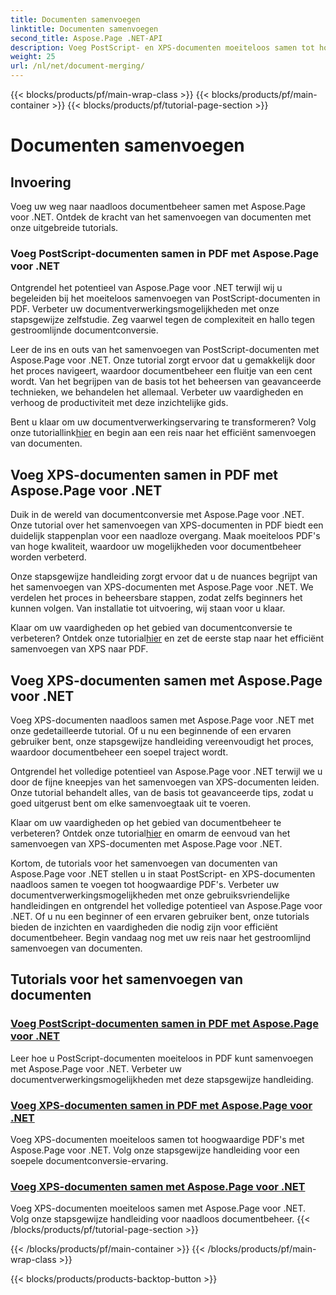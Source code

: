 ```yaml
---
title: Documenten samenvoegen
linktitle: Documenten samenvoegen
second_title: Aspose.Page .NET-API
description: Voeg PostScript- en XPS-documenten moeiteloos samen tot hoogwaardige PDF's met Aspose.Page voor .NET. Verbeter uw documentverwerking met onze stapsgewijze tutorials.
weight: 25
url: /nl/net/document-merging/
---
```


{{< blocks/products/pf/main-wrap-class >}}
{{< blocks/products/pf/main-container >}}
{{< blocks/products/pf/tutorial-page-section >}}

# Documenten samenvoegen

## Invoering

Voeg uw weg naar naadloos documentbeheer samen met Aspose.Page voor .NET. Ontdek de kracht van het samenvoegen van documenten met onze uitgebreide tutorials.

### Voeg PostScript-documenten samen in PDF met Aspose.Page voor .NET
Ontgrendel het potentieel van Aspose.Page voor .NET terwijl wij u begeleiden bij het moeiteloos samenvoegen van PostScript-documenten in PDF. Verbeter uw documentverwerkingsmogelijkheden met onze stapsgewijze zelfstudie. Zeg vaarwel tegen de complexiteit en hallo tegen gestroomlijnde documentconversie.

Leer de ins en outs van het samenvoegen van PostScript-documenten met Aspose.Page voor .NET. Onze tutorial zorgt ervoor dat u gemakkelijk door het proces navigeert, waardoor documentbeheer een fluitje van een cent wordt. Van het begrijpen van de basis tot het beheersen van geavanceerde technieken, we behandelen het allemaal. Verbeter uw vaardigheden en verhoog de productiviteit met deze inzichtelijke gids.

 Bent u klaar om uw documentverwerkingservaring te transformeren? Volg onze tutoriallink[hier](./merge-postscript-documents-into-pdf/) en begin aan een reis naar het efficiënt samenvoegen van documenten.

## Voeg XPS-documenten samen in PDF met Aspose.Page voor .NET
Duik in de wereld van documentconversie met Aspose.Page voor .NET. Onze tutorial over het samenvoegen van XPS-documenten in PDF biedt een duidelijk stappenplan voor een naadloze overgang. Maak moeiteloos PDF's van hoge kwaliteit, waardoor uw mogelijkheden voor documentbeheer worden verbeterd.

Onze stapsgewijze handleiding zorgt ervoor dat u de nuances begrijpt van het samenvoegen van XPS-documenten met Aspose.Page voor .NET. We verdelen het proces in beheersbare stappen, zodat zelfs beginners het kunnen volgen. Van installatie tot uitvoering, wij staan voor u klaar.

 Klaar om uw vaardigheden op het gebied van documentconversie te verbeteren? Ontdek onze tutorial[hier](./merge-xps-documents-into-pdf/) en zet de eerste stap naar het efficiënt samenvoegen van XPS naar PDF.

## Voeg XPS-documenten samen met Aspose.Page voor .NET
Voeg XPS-documenten naadloos samen met Aspose.Page voor .NET met onze gedetailleerde tutorial. Of u nu een beginnende of een ervaren gebruiker bent, onze stapsgewijze handleiding vereenvoudigt het proces, waardoor documentbeheer een soepel traject wordt.

Ontgrendel het volledige potentieel van Aspose.Page voor .NET terwijl we u door de fijne kneepjes van het samenvoegen van XPS-documenten leiden. Onze tutorial behandelt alles, van de basis tot geavanceerde tips, zodat u goed uitgerust bent om elke samenvoegtaak uit te voeren.

 Klaar om uw vaardigheden op het gebied van documentbeheer te verbeteren? Ontdek onze tutorial[hier](./merge-xps-documents/) en omarm de eenvoud van het samenvoegen van XPS-documenten met Aspose.Page voor .NET.

Kortom, de tutorials voor het samenvoegen van documenten van Aspose.Page voor .NET stellen u in staat PostScript- en XPS-documenten naadloos samen te voegen tot hoogwaardige PDF's. Verbeter uw documentverwerkingsmogelijkheden met onze gebruiksvriendelijke handleidingen en ontgrendel het volledige potentieel van Aspose.Page voor .NET. Of u nu een beginner of een ervaren gebruiker bent, onze tutorials bieden de inzichten en vaardigheden die nodig zijn voor efficiënt documentbeheer. Begin vandaag nog met uw reis naar het gestroomlijnd samenvoegen van documenten.
## Tutorials voor het samenvoegen van documenten
### [Voeg PostScript-documenten samen in PDF met Aspose.Page voor .NET](./merge-postscript-documents-into-pdf/)
Leer hoe u PostScript-documenten moeiteloos in PDF kunt samenvoegen met Aspose.Page voor .NET. Verbeter uw documentverwerkingsmogelijkheden met deze stapsgewijze handleiding.
### [Voeg XPS-documenten samen in PDF met Aspose.Page voor .NET](./merge-xps-documents-into-pdf/)
Voeg XPS-documenten moeiteloos samen tot hoogwaardige PDF's met Aspose.Page voor .NET. Volg onze stapsgewijze handleiding voor een soepele documentconversie-ervaring.
### [Voeg XPS-documenten samen met Aspose.Page voor .NET](./merge-xps-documents/)
Voeg XPS-documenten moeiteloos samen met Aspose.Page voor .NET. Volg onze stapsgewijze handleiding voor naadloos documentbeheer.
{{< /blocks/products/pf/tutorial-page-section >}}

{{< /blocks/products/pf/main-container >}}
{{< /blocks/products/pf/main-wrap-class >}}

{{< blocks/products/products-backtop-button >}}
